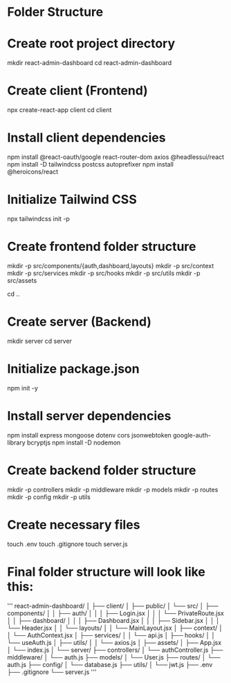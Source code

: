 # Folder Structure 
# Create root project directory
mkdir react-admin-dashboard
cd react-admin-dashboard

# Create client (Frontend)
npx create-react-app client
cd client

# Install client dependencies
npm install @react-oauth/google react-router-dom axios @headlessui/react
npm install -D tailwindcss postcss autoprefixer
npm install @heroicons/react

# Initialize Tailwind CSS
npx tailwindcss init -p

# Create frontend folder structure
mkdir -p src/components/{auth,dashboard,layouts}
mkdir -p src/context
mkdir -p src/services
mkdir -p src/hooks
mkdir -p src/utils
mkdir -p src/assets

cd ..

# Create server (Backend)
mkdir server
cd server

# Initialize package.json
npm init -y

# Install server dependencies
npm install express mongoose dotenv cors jsonwebtoken google-auth-library bcryptjs
npm install -D nodemon

# Create backend folder structure
mkdir -p controllers
mkdir -p middleware
mkdir -p models
mkdir -p routes
mkdir -p config
mkdir -p utils

# Create necessary files
touch .env
touch .gitignore
touch server.js

# Final folder structure will look like this:
'''
react-admin-dashboard/
│
├── client/
│   ├── public/
│   └── src/
│       ├── components/
│       │   ├── auth/
│       │   │   ├── Login.jsx
│       │   │   └── PrivateRoute.jsx
│       │   ├── dashboard/
│       │   │   ├── Dashboard.jsx
│       │   │   ├── Sidebar.jsx
│       │   │   └── Header.jsx
│       │   └── layouts/
│       │       └── MainLayout.jsx
│       ├── context/
│       │   └── AuthContext.jsx
│       ├── services/
│       │   └── api.js
│       ├── hooks/
│       │   └── useAuth.js
│       ├── utils/
│       │   └── axios.js
│       ├── assets/
│       ├── App.jsx
│       └── index.js
│
└── server/
    ├── controllers/
    │   └── authController.js
    ├── middleware/
    │   └── auth.js
    ├── models/
    │   └── User.js
    ├── routes/
    │   └── auth.js
    ├── config/
    │   └── database.js
    ├── utils/
    │   └── jwt.js
    ├── .env
    ├── .gitignore
    └── server.js
'''
